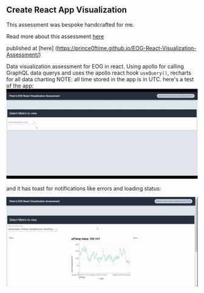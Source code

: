 ## Create React App Visualization

This assessment was bespoke handcrafted for me.

Read more about this assessment [here](https://react.eogresources.com)

 published at [here] (https://prince0ftime.github.io/EOG-React-Visualization-Assessment/)

Data visualization assessment for EOG in react.
Using apollo for calling GraphQL data querys and uses the apollo react hook `useQuery()`,
recharts for all data charting
NOTE: all time stored in the app is in UTC.
here's a test of the app:
![alt text](test.gif)

and it has toast for notifications like errors and loading status:

![alt text](error-test.gif)
